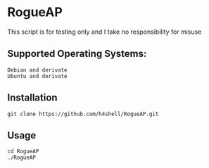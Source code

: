 # RogueAP

This script is for testing only and I take no responsibility for misuse

## Supported Operating Systems:

```
Debian and derivate
Ubuntu and derivate
```
## Installation
```
git clone https://github.com/h4shell/RogueAP.git
```
## Usage
```
cd RogueAP
./RogueAP
```
